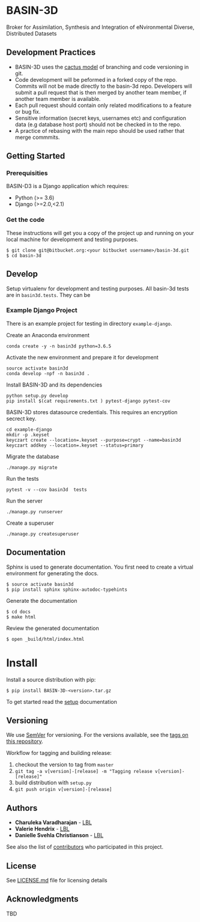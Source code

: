 # BASIN-3D
Broker for Assimilation, Synthesis and Integration of eNvironmental Diverse, Distributed Datasets



## Development Practices

* BASIN-3D uses the [cactus model](https://barro.github.io/2016/02/a-succesful-git-branching-model-considered-harmful/) 
  of branching and code versioning in git. 
* Code development will be peformed in a forked copy of the repo. Commits will not be made directly to the basin-3d repo.  Developers will submit a pull request that is then merged by another team member, if another team member is available.
* Each pull request should contain only related modifications to a feature or bug fix.  
* Sensitive information (secret keys, usernames etc) and configuration data (e.g database host port) should not be checked in to the repo.
* A practice of rebasing with the main repo should be used rather that merge commmits.  

## Getting Started

### Prerequisities
BASIN-D3 is a Django application which requires:

* Python (>= 3.6)
* Django (>=2.0,<2.1)

### Get the code

These instructions will get you a copy of the project up and running on your local machine for 
development and testing purposes. 

    $ git clone git@bitbucket.org:<your bitbucket username>/basin-3d.git
    $ cd basin-3d
    

## Develop
Setup virtualenv for development and testing purposes. All basin-3d tests
are in `basin3d.tests`. They can be

### Example Django Project
There is an example project for testing in directory `example-django`. 
   
Create an Anaconda environment

    conda create -y -n basin3d python=3.6.5
	
Activate the new environment and prepare it for development

	source activate basin3d
	conda develop -npf -n basin3d .

Install  BASIN-3D and its dependencies

	python setup.py develop 
	pip install $(cat requirements.txt ) pytest-django pytest-cov

BASIN-3D stores datasource credentials.  This requires an encryption secrect key.

    cd example-django
	mkdir -p .keyset
	keyczart create --location=.keyset --purpose=crypt --name=basin3d
	keyczart addkey --location=.keyset --status=primary
	
Migrate the database

	./manage.py migrate
	
Run the tests

    pytest -v --cov basin3d  tests 


Run  the server

    ./manage.py runserver

    
Create a superuser

    ./manage.py createsuperuser
    

## Documentation
Sphinx is used to generate documentation. You first need
to create a virtual environment for generating the docs.

    $ source activate basin3d
    $ pip install sphinx sphinx-autodoc-typehints
    
Generate the documentation
   
    $ cd docs
    $ make html

Review the generated documentation

    $ open _build/html/index.html

# Install
 
Install a source distribution with pip:

    $ pip install BASIN-3D-<version>.tar.gz
    
To get started read the [setup](./docs/setup.rst) documentation

## Versioning

We use [SemVer](http://semver.org/) for versioning. For the versions available, 
see the [tags on this repository](https://github.com/Watershed-Function-SFA/wfsfa-broker/tags). 

Workflow for tagging and building release:

1. checkout the version to tag from `master`
1. `git tag -a v[version]-[release] -m "Tagging release v[version]-[release]"`
1. build distribution with `setup.py`
1. `git push origin v[version]-[release]`

## Authors

* **Charuleka Varadharajan** - [LBL](http://eesa.lbl.gov/profiles/charuleka-varadharajan/)
* **Valerie Hendrix**  - [LBL](https://dst.lbl.gov/people.php?p=ValHendrix)
* **Danielle Svehla Christianson** - [LBL](https://crd.lbl.gov/departments/data-science-and-technology/uss/staff/danielle-christianson/)


See also the list of [contributors](contributors.txt) who 
participated in this project.

## License

See [LICENSE.md](LICENSE.md) file for licensing details

## Acknowledgments

TBD
